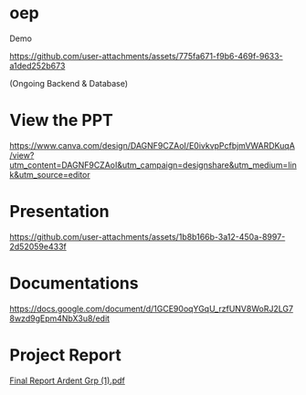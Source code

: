 # oep
Demo

https://github.com/user-attachments/assets/775fa671-f9b6-469f-9633-a1ded252b673

(Ongoing Backend & Database)


# View the PPT
https://www.canva.com/design/DAGNF9CZAoI/E0ivkvpPcfbjmVWARDKuqA/view?utm_content=DAGNF9CZAoI&utm_campaign=designshare&utm_medium=link&utm_source=editor


# Presentation
https://github.com/user-attachments/assets/1b8b166b-3a12-450a-8997-2d52059e433f

# Documentations 
https://docs.google.com/document/d/1GCE90oqYGqU_rzfUNV8WoRJ2LG78wzd9gEpm4NbX3u8/edit

# Project Report
[Final Report Ardent Grp (1).pdf](https://github.com/user-attachments/files/16608651/Final.Report.Ardent.Grp.1.pdf)
